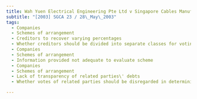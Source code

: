 ```yaml
---
title: Wah Yuen Electrical Engineering Pte Ltd v Singapore Cables Manufacturers Pte Ltd 
subtitle: "[2003] SGCA 23 / 28\_May\_2003"
tags:
  - Companies
  - Schemes of arrangement
  - Creditors to recover varying percentages
  - Whether creditors should be divided into separate classes for voting purposes
  - Companies
  - Schemes of arrangement
  - Information provided not adequate to evaluate scheme
  - Companies
  - Schemes of arrangement
  - Lack of transparency of related parties\' debts
  - Whether votes of related parties should be disregarded in determining if s 210(3) of the Companies Act (Cap 50, 1994 Rev Ed) satisfied

---
```


